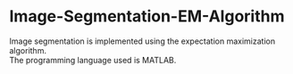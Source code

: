 # Image-Segmentation-EM-Algorithm

Image segmentation is implemented using the expectation maximization algorithm.<br/>
The programming language used is MATLAB. 
